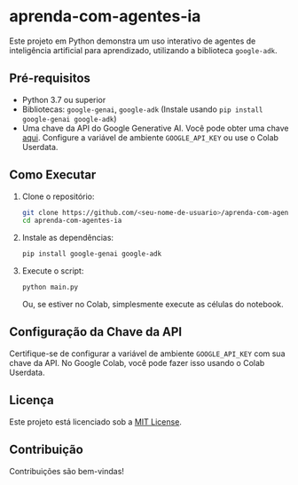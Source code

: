 # aprenda-com-agentes-ia
Este projeto em Python demonstra um uso interativo de agentes de inteligência artificial para aprendizado, utilizando a biblioteca `google-adk`.

## Pré-requisitos

*   Python 3.7 ou superior
*   Bibliotecas: `google-genai`, `google-adk` (Instale usando `pip install google-genai google-adk`)
*   Uma chave da API do Google Generative AI. Você pode obter uma chave [aqui](https://makersuite.google.com/app/apikey). Configure a variável de ambiente `GOOGLE_API_KEY` ou use o Colab Userdata.

## Como Executar

1.  Clone o repositório:
    ```bash
    git clone https://github.com/<seu-nome-de-usuario>/aprenda-com-agentes-ia.git
    cd aprenda-com-agentes-ia
    ```
2.  Instale as dependências:
    ```bash
    pip install google-genai google-adk
    ```
3.  Execute o script:
    ```bash
    python main.py
    ```
    Ou, se estiver no Colab, simplesmente execute as células do notebook.

## Configuração da Chave da API

Certifique-se de configurar a variável de ambiente `GOOGLE_API_KEY` com sua chave da API.  No Google Colab, você pode fazer isso usando o Colab Userdata.

## Licença

Este projeto está licenciado sob a [MIT License](LICENSE).

## Contribuição

Contribuições são bem-vindas!
